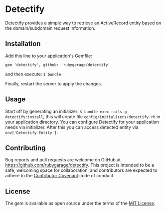 # Detectify

Detectify provides a simple way to retrieve an ActiveRecord entity based on the domain/subdomain request information.

## Installation

Add this line to your application's Gemfile:

`gem 'detectify', github: 'rubygarage/detectify'`

and then execute: `$ bundle`

Finally, restart the server to apply the changes.

## Usage

Start off by generating an initializer: `$ bundle exec rails g detectify:install`, this will create file `config/initializers/detectify.rb` in your application directory. You can configure Detectify for your application needs via initializer. After this you can access detected entity via `env['Detectify-Entity']`.

## Contributing

Bug reports and pull requests are welcome on GitHub at https://github.com/rubygarage/detectify. This project is intended to be a safe, welcoming space for collaboration, and contributors are expected to adhere to the [Contributor Covenant](http://contributor-covenant.org) code of conduct.

## License

The gem is available as open source under the terms of the [MIT License](http://opensource.org/licenses/MIT).
